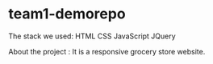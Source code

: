 # team1-demorepo
The stack we used:
HTML
CSS
JavaScript
JQuery

About the project :
It is a responsive grocery store website.

